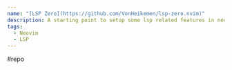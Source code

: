 ```yaml
---
name: "[LSP Zero](https://github.com/VonHeikemen/lsp-zero.nvim)"
description: A starting point to setup some lsp related features in neovim.
tags:
  - Neovim
  - LSP
---
```

#repo
